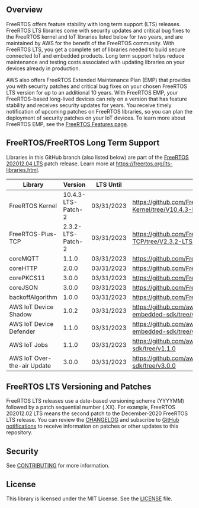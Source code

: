 ## Overview
FreeRTOS offers feature stability with long term support (LTS) releases. FreeRTOS LTS libraries come with security updates and critical bug fixes to the FreeRTOS kernel and IoT libraries listed below for two years, and are maintained by AWS for the benefit of the FreeRTOS community. With FreeRTOS LTS, you get a complete set of libraries needed to build secure connected IoT and embedded products. Long term support helps reduce maintenance and testing costs associated with updating libraries on your devices already in production.

AWS also offers FreeRTOS Extended Maintenance Plan (EMP) that provides you with security patches and critical bug fixes on your chosen FreeRTOS LTS version for up to an additional 10 years. With FreeRTOS EMP, your FreeRTOS-based long-lived devices can rely on a version that has feature stability and receives security updates for years. You receive timely notification of upcoming patches on FreeRTOS libraries, so you can plan the deployment of security patches on your IoT devices. To learn more about FreeRTOS EMP, see the [FreeRTOS Features page](https://aws.amazon.com/freertos/features/).

## FreeRTOS/FreeRTOS Long Term Support

Libraries in this GitHub branch (also listed below) are part of the [FreeRTOS 202012.04 LTS](https://github.com/FreeRTOS/FreeRTOS-LTS/tree/202012-LTS) patch release. Learn more at https://freertos.org/lts-libraries.html.

| Library                     | Version             | LTS Until  | LTS Repo URL                                                                |
|-------------------------    |---------------------|------------|---------------------------------------------------------------------------  |
| FreeRTOS Kernel             | 10.4.3-LTS-Patch-2  | 03/31/2023 | https://github.com/FreeRTOS/FreeRTOS-Kernel/tree/V10.4.3-LTS-Patch-2        |
| FreeRTOS-Plus-TCP           | 2.3.2-LTS-Patch-2   | 03/31/2023 | https://github.com/FreeRTOS/FreeRTOS-Plus-TCP/tree/V2.3.2-LTS-Patch-2       |
| coreMQTT                    | 1.1.0               | 03/31/2023 | https://github.com/FreeRTOS/coreMQTT/tree/v1.1.0                            |
| coreHTTP                    | 2.0.0               | 03/31/2023 | https://github.com/FreeRTOS/coreHTTP/tree/v2.0.0                            |
| corePKCS11                  | 3.0.0               | 03/31/2023 | https://github.com/FreeRTOS/corePKCS11/tree/v3.0.0                          |
| coreJSON                    | 3.0.0               | 03/31/2023 | https://github.com/FreeRTOS/coreJSON/tree/v3.0.0                            |
| backoffAlgorithm            | 1.0.0               | 03/31/2023 | https://github.com/FreeRTOS/backoffAlgorithm/tree/v1.0.0                    |
| AWS IoT Device Shadow       | 1.0.2               | 03/31/2023 | https://github.com/aws/Device-Shadow-for-AWS-IoT-embedded-sdk/tree/v1.0.2   |
| AWS IoT Device Defender     | 1.1.0               | 03/31/2023 | https://github.com/aws/Device-Defender-for-AWS-IoT-embedded-sdk/tree/v1.1.0 |
| AWS IoT Jobs                | 1.1.0               | 03/31/2023 | https://github.com/aws/Jobs-for-AWS-IoT-embedded-sdk/tree/v1.1.0            |
| AWS IoT Over-the-air Update | 3.0.0               | 03/31/2023 | https://github.com/aws/ota-for-aws-iot-embedded-sdk/tree/v3.0.0             |

## FreeRTOS LTS Versioning and Patches

FreeRTOS LTS releases use a date-based versioning scheme (YYYYMM) followed by a patch sequential number (.XX). For example, FreeRTOS 202012.02 LTS means the second patch to the December-2020 FreeRTOS LTS release. You can review the [CHANGELOG](./CHANGELOG.md) and subscribe to [GitHub notifications](https://docs.github.com/en/free-pro-team@latest/github/managing-subscriptions-and-notifications-on-github/about-notifications) to receive information on patches or other updates to this repository.   

## Security

See [CONTRIBUTING](CONTRIBUTING.md#security-issue-notifications) for more information.

## License

This library is licensed under the MIT License. See the [LICENSE](LICENSE.md) file.

